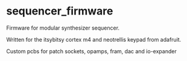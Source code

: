 # sequencer_firmware
Firmware for modular synthesizer sequencer.

Written for the itsybitsy cortex m4 and neotrellis keypad from adafruit.

Custom pcbs for patch sockets, opamps, fram, dac and io-expander
